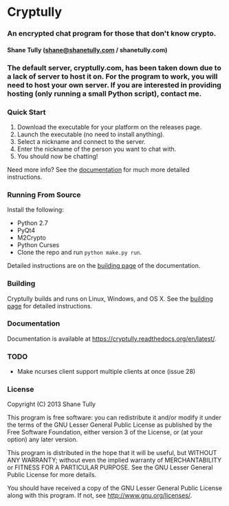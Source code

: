 Cryptully
=========

### An encrypted chat program for those that don't know crypto.
#### Shane Tully (shane@shanetully.com / shanetully.com)

### The default server, cryptully.com, has been taken down due to a lack of server to host it on. For the program to work, you will need to host your own server. If you are interested in providing hosting (only running a small Python script), contact me.

### Quick Start

1. Download the executable for your platform on the releases page.
2. Launch the executable (no need to install anything).
3. Select a nickname and connect to the server.
4. Enter the nickname of the person you want to chat with.
5. You should now be chatting!

Need more info? See the [documentation](https://cryptully.readthedocs.org/en/latest/) for much more detailed instructions.

### Running From Source

Install the following:

* Python 2.7
* PyQt4
* M2Crypto
* Python Curses
* Clone the repo and run `python make.py run`.

Detailed instructions are on the [building page](https://cryptully.readthedocs.org/en/latest/building.html) of the documentation.

### Building

Cryptully builds and runs on Linux, Windows, and OS X. See the [building page](https://cryptully.readthedocs.org/en/latest/building.html) for detailed instructions.

### Documentation

Documentation is available at https://cryptully.readthedocs.org/en/latest/.

### TODO

* Make ncurses client support multiple clients at once (issue 28)

### License

Copyright (C) 2013 Shane Tully

This program is free software: you can redistribute it and/or modify
it under the terms of the GNU Lesser General Public License as published by
the Free Software Foundation, either version 3 of the License, or
(at your option) any later version.

This program is distributed in the hope that it will be useful,
but WITHOUT ANY WARRANTY; without even the implied warranty of
MERCHANTABILITY or FITNESS FOR A PARTICULAR PURPOSE.  See the
GNU Lesser General Public License for more details.

You should have received a copy of the GNU Lesser General Public License
along with this program.  If not, see <http://www.gnu.org/licenses/>.
